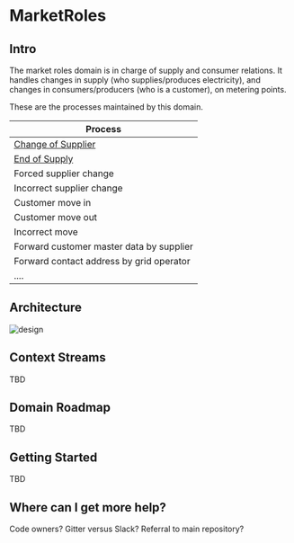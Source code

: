 # MarketRoles

## Intro

The market roles domain is in charge of supply and consumer relations.
It handles changes in supply (who supplies/produces electricity),
and changes in consumers/producers (who is a customer), on metering points.

These are the processes maintained by this domain.

| Process                                                              |
| -------------------------------------------------------------------- |
| [Change of Supplier](\docs\business-processes\change-of-supplier.md) |
| [End of Supply](\docs\business-processes\end-of-supply.md)           |
| Forced supplier change                                               |
| Incorrect supplier change                                            |
| Customer move in                                                     |
| Customer move out                                                    |
| Incorrect move                                                       |
| Forward customer master data by supplier                             |
| Forward contact address by grid operator                             |
| ....                                                                 |

## Architecture

![design](ARCHITECTURE.png)

## Context Streams

TBD

## Domain Roadmap

TBD

## Getting Started

TBD

## Where can I get more help?

Code owners? Gitter versus Slack? Referral to main repository?

